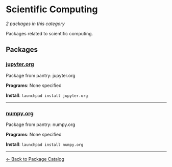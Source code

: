 # Scientific Computing

*2 packages in this category*

Packages related to scientific computing.

## Packages

### [jupyter.org](../packages/jupyter.org/index.md)

Package from pantry: jupyter.org

**Programs**: None specified

**Install**: `launchpad install jupyter.org`

---

### [numpy.org](../packages/numpy.org/index.md)

Package from pantry: numpy.org

**Programs**: None specified

**Install**: `launchpad install numpy.org`

---

[← Back to Package Catalog](../package-catalog.md)
